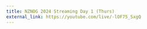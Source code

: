 ```yaml
---
title: NZNOG 2024 Streaming Day 1 (Thurs)
external_link: https://youtube.com/live/-lOF75_SxgQ
---
```

